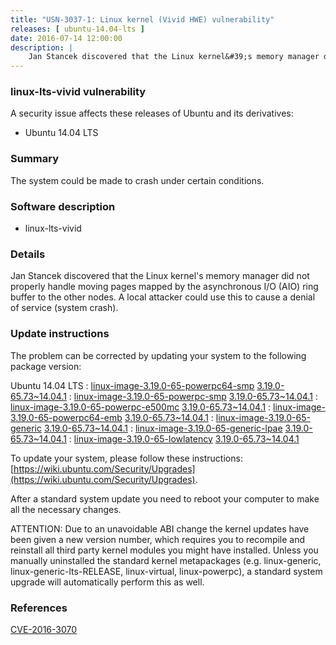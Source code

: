 ```yaml
---
title: "USN-3037-1: Linux kernel (Vivid HWE) vulnerability"
releases: [ ubuntu-14.04-lts ]
date: 2016-07-14 12:00:00
description: |
    Jan Stancek discovered that the Linux kernel&#39;s memory manager did not properly handle moving pages mapped by the asynchronous I/O (AIO) ring buffer to the other nodes. A local attacker could use this to cause a denial of service (system crash). 
--- 
```

 
### linux-lts-vivid vulnerability

A security issue affects these releases of Ubuntu and its derivatives:

* Ubuntu 14.04 LTS

### Summary

The system could be made to crash under certain conditions. 

### Software description

* linux-lts-vivid 

### Details

Jan Stancek discovered that the Linux kernel&#39;s memory manager did not properly handle moving pages mapped by the asynchronous I/O (AIO) ring buffer to the other nodes. A local attacker could use this to cause a denial of service (system crash). 

### Update instructions

The problem can be corrected by updating your system to the following package version:

Ubuntu 14.04 LTS
 : [linux-image-3.19.0-65-powerpc64-smp](https://launchpad.net/ubuntu/+source/linux-lts-vivid) <span> [3.19.0-65.73~14.04.1](https://launchpad.net/ubuntu/+source/linux-lts-vivid/3.19.0-65.73~14.04.1) </span> 
 : [linux-image-3.19.0-65-powerpc-smp](https://launchpad.net/ubuntu/+source/linux-lts-vivid) <span> [3.19.0-65.73~14.04.1](https://launchpad.net/ubuntu/+source/linux-lts-vivid/3.19.0-65.73~14.04.1) </span> 
 : [linux-image-3.19.0-65-powerpc-e500mc](https://launchpad.net/ubuntu/+source/linux-lts-vivid) <span> [3.19.0-65.73~14.04.1](https://launchpad.net/ubuntu/+source/linux-lts-vivid/3.19.0-65.73~14.04.1) </span> 
 : [linux-image-3.19.0-65-powerpc64-emb](https://launchpad.net/ubuntu/+source/linux-lts-vivid) <span> [3.19.0-65.73~14.04.1](https://launchpad.net/ubuntu/+source/linux-lts-vivid/3.19.0-65.73~14.04.1) </span> 
 : [linux-image-3.19.0-65-generic](https://launchpad.net/ubuntu/+source/linux-lts-vivid) <span> [3.19.0-65.73~14.04.1](https://launchpad.net/ubuntu/+source/linux-lts-vivid/3.19.0-65.73~14.04.1) </span> 
 : [linux-image-3.19.0-65-generic-lpae](https://launchpad.net/ubuntu/+source/linux-lts-vivid) <span> [3.19.0-65.73~14.04.1](https://launchpad.net/ubuntu/+source/linux-lts-vivid/3.19.0-65.73~14.04.1) </span> 
 : [linux-image-3.19.0-65-lowlatency](https://launchpad.net/ubuntu/+source/linux-lts-vivid) <span> [3.19.0-65.73~14.04.1](https://launchpad.net/ubuntu/+source/linux-lts-vivid/3.19.0-65.73~14.04.1) </span> 

To update your system, please follow these instructions: [https://wiki.ubuntu.com/Security/Upgrades](https://wiki.ubuntu.com/Security/Upgrades).

After a standard system update you need to reboot your computer to make all the necessary changes.

ATTENTION: Due to an unavoidable ABI change the kernel updates have been given a new version number, which requires you to recompile and reinstall all third party kernel modules you might have installed. Unless you manually uninstalled the standard kernel metapackages (e.g. linux-generic, linux-generic-lts-RELEASE, linux-virtual, linux-powerpc), a standard system upgrade will automatically perform this as well. 

### References

 [CVE-2016-3070](http://people.ubuntu.com/~ubuntu-security/cve/CVE-2016-3070)
 
